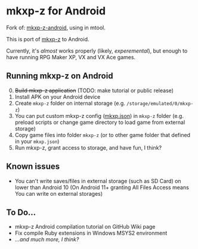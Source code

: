 # mkxp-z for Android

Fork of: [mkxp-z-android](https://github.com/thehatkid/mkxp-z-android), using in mtool.

This is port of [mkxp-z](https://github.com/mkxp-z/mkxp-z) to Android.

Currently, it's *almost* works properly (likely, *experemental*),
but enough to have running RPG Maker XP, VX and VX Ace games.

## Running mkxp-z on Android

0. ~~Build mkxp-z application~~ (TODO: make tutorial or public release)
1. Install APK on your Android device
2. Create `mkxp-z` folder on internal storage (e.g. `/storage/emulated/0/mkxp-z`)
3. You can put custom mkxp-z config ([mkxp.json](app/jni/mkxp-z/mkxp.json)) in `mkxp-z` folder
   (e.g. preload scripts or change game directory to load game from external storage)
4. Copy game files into folder `mkxp-z`
   (or to other game folder that defined in your `mkxp.json`)
5. Run mkxp-z, grant access to storage, and have fun, I think?

## Known issues

- You can't write saves/files in external storage (such as SD Card) on lower than Android 10
  (On Android 11+ granting All Files Access means You can write on external storages)

## To Do...

- mkxp-z Android compilation tutorial on GitHub Wiki page
- Fix compile Ruby extensions in Windows MSYS2 environment
- *...and much more, I think?*
